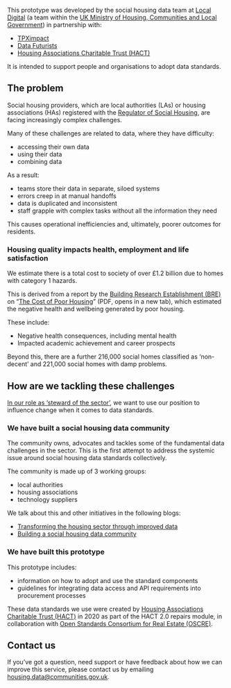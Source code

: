 This prototype was developed by the social housing data team at [Local Digital](https://www.localdigital.gov.uk/) (a team within the [UK Ministry of Housing, Communities and Local Government](https://www.gov.uk/government/organisations/ministry-of-housing-communities-local-government)) in partnership with:

* [TPXimpact](https://www.tpximpact.com/)  
* [Data Futurists](https://www.datafuturists.co.uk/)  
* [Housing Associations Charitable Trust (HACT)](https://hact.org.uk/)

It is intended to support people and organisations to adopt data standards.

## The problem

Social housing providers, which are local authorities (LAs) or housing associations (HAs) registered with the [Regulator of Social Housing](https://www.gov.uk/government/organisations/regulator-of-social-housing), are facing increasingly complex challenges. 

Many of these challenges are related to data, where they have difficulty:

* accessing their own data  
* using their data   
* combining data

As a result:

* teams store their data in separate, siloed systems  
* errors creep in at manual handoffs  
* data is duplicated and inconsistent   
* staff grapple with complex tasks without all the information they need

This causes operational inefficiencies and, ultimately, poorer outcomes for residents.

### Housing quality impacts health, employment and life satisfaction

We estimate there is a total cost to society of over £1.2 billion due to homes with category 1 hazards. 

This is derived from a report by the [Building Research Establishment (BRE)](https://bregroup.com/) on “[The Cost of Poor Housing](https://bregroup.com/documents/d/bre-group/bre_cost-of-poor-housing-tenure-analysis-2023-pdf#:~:text=The%202021%20research%20found%20that,2021%20publication%20in%20two%20ways.)” (PDF, opens in a new tab), which estimated the negative health and wellbeing generated by poor housing.

These include: 

* Negative health consequences, including mental health  
* Impacted academic achievement and career prospects

Beyond this, there are a further 216,000 social homes classified as ‘non-decent’ and 221,000 social homes with damp problems.

## How are we tackling these challenges

[In our role as ‘steward of the sector’](https://dluhcdigital.blog.gov.uk/2024/02/19/local-digital-update-adapting-our-approach-to-support-the-sector/), we want to use our position to influence change when it comes to data standards.

### We have built a social housing data community

The community owns, advocates and tackles some of the fundamental data challenges in the sector. This is the first attempt to address the systemic issue around social housing data standards collectively.

The community is made up of 3 working groups:

* local authorities  
* housing associations  
* technology suppliers

We talk about this and other initiatives in the following blogs:

* [Transforming the housing sector through improved data](https://www.localdigital.gov.uk/transforming-the-housing-sector-through-improved-data/)  
* [Building a social housing data community](https://www.localdigital.gov.uk/news/building-a-social-housing-data-community/)

### We have built this prototype

This prototype includes:

* information on how to adopt and use the standard components  
* guidelines for integrating data access and API requirements into procurement processes

These data standards we use were created by [Housing Associations Charitable Trust (HACT)](https://hact.org.uk/) in 2020 as part of the HACT 2.0 repairs module, in collaboration with [Open Standards Consortium for Real Estate (OSCRE)](https://www.oscre.org/).

## Contact us

If you’ve got a question, need support or have feedback about how we can improve this service, please contact us by emailing [housing.data@communities.gov.uk](mailto:housing.data@communities.gov.uk).
